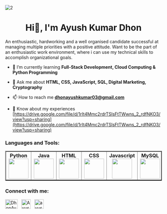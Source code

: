 ![2](https://github.com/AyushDhon/AyushDhon/assets/125655894/fcd27d9f-26aa-4919-ae74-e805793d2a1b)

# <h1 align="center">Hi👋, I'm Ayush Kumar Dhon</h1>
An enthusiastic, hardworking and a well organised candidate successful at managing multiple priorities with a positive attitude. Want to be the part of an enthusiastic work environment, where i can use my technical skills to accomplish organizational goals.

- 🌱 I’m currently learning **Full-Stack Development, Cloud Computing & Python Programming**

- 💬 Ask me about **HTML, CSS, JavaScript, SQL, Digital Marketing, Cryptography**

- 📫 How to reach me **dhonayushkumar03@gmail.com**

- 📄 Know about my experiences [https://drive.google.com/file/d/1rIt4Mmc2rdrTSlsFtTWwns_2_rdfNKO3/view?usp=sharing](https://drive.google.com/file/d/1rIt4Mmc2rdrTSlsFtTWwns_2_rdfNKO3/view?usp=sharing)

<h3 align="left">Languages and Tools:</h3>
<center>
	<table border="2">
		<tbody>
			<tr>
				<td width="20%" align="center">
					<span><strong>Python</strong></span><br/>
					<img height="64px" width="64px" src="https://w1.pngwing.com/pngs/835/530/png-transparent-python-logo-programming-language-computer-programming-python-programming-basics-for-absolute-beginners-scripting-language-source-code-php-code-climate-inc.png">
				</td>
				<td width="20%" align="center">
					<span><strong>Java</strong></span><br/>
					<img height="64px" width="64px" src="https://dev.java/assets/images/java-logo-vert-blk.png">
				</td>
				<td width="20%" align="center">
					<span><strong>HTML</strong></span><br/>
					<img height="64px" width="64px" src="https://img.freepik.com/free-icon/html-5_318-566077.jpg">
				</td>
				<td width="20%" align="center">
					<span><strong>CSS</strong></span><br/>
					<img height="64px" width="64px" src="https://upload.wikimedia.org/wikipedia/commons/thumb/6/62/CSS3_logo.svg/800px-CSS3_logo.svg.png">
				</td>
				<td width="20%" align="center">
					<span><strong>Javascript</strong></span><br/>
					<img height="64px" width="64px" src="https://upload.wikimedia.org/wikipedia/commons/thumb/6/6a/JavaScript-logo.png/640px-JavaScript-logo.png">
				</td>
				<td width="20%" align="center">
					<span><strong>MySQL</strong></span><br/>
					<img height="64px" width="64px" src="https://www.vectorlogo.zone/logos/mysql/mysql-ar21.png">
				</td>
        		</tr>
      		</tbody>
   	</table>
</center>
  
<h3 align="left">Connect with me:</h3>
<p align="left">
<a href="https://twitter.com/DhonAyush" target="blank"><img align="center" src="https://www.phoronix.net/image.php?id=2023&image=twitter_x" alt="DhonAyush" height="30" width="40"/></a> &nbsp;
<a href="https://linkedin.com/in/ayush kumar dhon" target="blank"><img align="center" src="https://upload.wikimedia.org/wikipedia/commons/thumb/c/ca/LinkedIn_logo_initials.png/800px-LinkedIn_logo_initials.png" alt="Ayush Kumar Dhon" height="30" width="30" /></a> &nbsp;
<a href="https://instagram.com/ayush_d115" target="blank"><img align="center" src="https://cdn3.iconfinder.com/data/icons/2018-social-media-logotypes/1000/2018_social_media_popular_app_logo_instagram-512.png" alt="ayush_d115" height="30" width="30" /></a> &nbsp;
</p>

